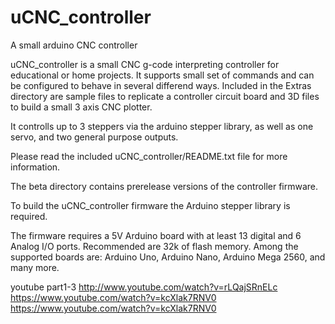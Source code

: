 uCNC_controller
===============

A small arduino CNC controller

uCNC_controller is a small CNC g-code interpreting controller for educational or home projects.
It supports small set of commands and can be configured to behave in several differend ways.
Included in the Extras directory are sample files to replicate a controller circuit board and 3D files to build a small 3 axis CNC plotter.

It controlls up to 3 steppers via the arduino stepper library, as well as one servo, and two general purpose outputs.

Please read the included uCNC_controller/README.txt file for more information.

The beta directory contains prerelease versions of the controller firmware.

To build the uCNC_controller firmware the Arduino stepper library is required.

The firmware requires a 5V Arduino board with at least 13 digital and 6 Analog I/O ports.
Recommended are 32k of flash memory.
Among the supported boards are: Arduino Uno, Arduino Nano, Arduino Mega 2560, and many more.

youtube part1-3
http://www.youtube.com/watch?v=rLQajSRnELc
https://www.youtube.com/watch?v=kcXlak7RNV0
https://www.youtube.com/watch?v=kcXlak7RNV0
